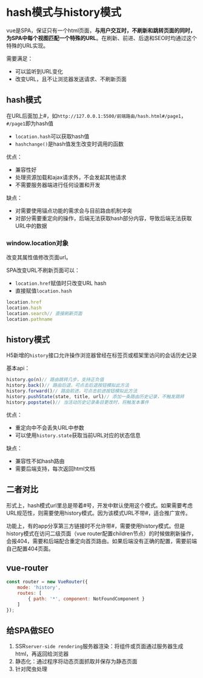 # hash模式与history模式

vue是SPA，保证只有一个html页面，**与用户交互时，不刷新和跳转页面的同时，为SPA中每个视图匹配一个特殊的URL**。在刷新、前进、后退和SEO时均通过这个特殊的URL实现。

需要满足：

- 可以监听到URL变化
- 改变URL，且不让浏览器发送请求、不刷新页面


## hash模式

在URL后面加上#，如`http://127.0.0.1:5500/前端路由/hash.html#/page1`，`#/page1`即为hash值

- `location.hash`可以获取hash值 
- `hashchange()`是hash值发生改变时调用的函数

优点：

- 兼容性好
- 处理资源加载和ajax请求外，不会发起其他请求
- 不需要服务器端进行任何设置和开发

缺点：

- 对需要使用锚点功能的需求会与目前路由机制冲突
- 对部分需要重定向的操作，后端无法获取hash部分内容，导致后端无法获取URL中的数据

### window.location对象

改变其属性值修改页面url。

SPA改变URL不刷新页面可以：

- `location.href`赋值时只改变URL hash
- 直接赋值`location.hash`

```js
location.href
location.hash
location.search// 直接刷新页面
location.pathname
```

## history模式

H5新增的`history`接口允许操作浏览器曾经在标签页或框架里访问的会话历史记录

基本api：

```js
history.go(n)// 路由跳转几步，支持正负值
history.back()// 路由后退，可点击后退按钮模拟此方法
history.forward()// 路由前进，可点击前进按钮模拟此方法
history.pushState(state, title, url)// 添加一条路由历史记录，不触发跳转
history.popstate()// 当活动历史记录条目更改时，将触发本事件
```

优点：

- 重定向中不会丢失URL中参数
- 可以使用`history.state`获取当前URL对应的状态信息

缺点：

- 兼容性不如hash路由
- 需要后端支持，每次返回html文档

## 二者对比

形式上，hash模式url里总是带着#号，开发中默认使用这个模式。如果需要考虑URL规范性，则需要使用history模式。因为该模式URL不带#，适合推广宣传。

功能上，有的app分享第三方链接时不允许带#，需要使用history模式。但是history模式在访问二级页面（vue router配置children节点）的时候做刷新操作，会报404，需要和后端配合重定向首页路由。如果后端没有正确的配置，需要前端自己配置404页面。

## vue-router

```js
const router = new VueRouter({
    mode: 'history',
    routes: [
        { path: '*', component: NotFoundComponent }
    ]
});
```

## 给SPA做SEO

1. SSR`server-side rendering`服务器渲染：将组件或页面通过服务器生成html，再返回给浏览器
2. 静态化：通过程序将动态页面抓取并保存为静态页面
3. 针对爬虫处理